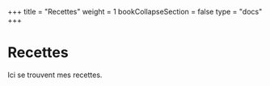 +++
title = "Recettes"
weight = 1
bookCollapseSection = false
type = "docs"
+++

# Recettes

Ici se trouvent mes recettes.

